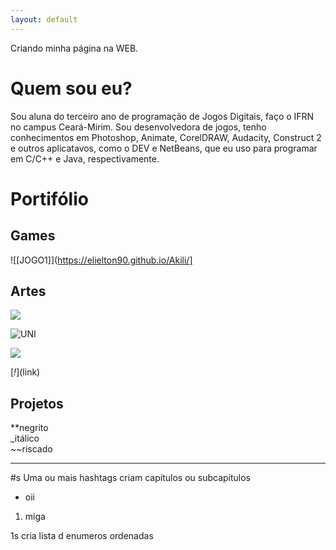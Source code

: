 ```yaml
---
layout: default 
---
```


Criando minha página na WEB.

# Quem sou eu?

Sou aluna do terceiro ano de programação de Jogos Digitais, faço o IFRN no campus Ceará-Mirim. Sou desenvolvedora de jogos, tenho conhecimentos em Photoshop, Animate, CorelDRAW, Audacity, Construct 2 e outros aplicatavos, como o DEV e NetBeans, que eu uso para programar em C/C++ e Java, respectivamente. 

# Portifólio 

## Games 

![[JOGO1]](https://elielton90.github.io/Akili/]

## Artes 

![](preto.png)

![UNI](https://data.whicdn.com/images/303322267/original.gif)

![](unii.png)

[_!_[](uni.png)](link) 

## Projetos 

**negrito   
_itálico   
~~riscado  

* * *
#s Uma ou mais hashtags criam capítulos ou subcapítulos 

* oii

1. miga 

1s cria lista d enumeros ordenadas 

